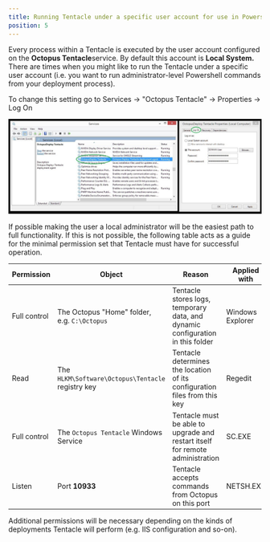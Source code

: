 ```yaml
---
title: Running Tentacle under a specific user account for use in Powershell
position: 5
---
```


Every process within a Tentacle is executed by the user account configured on the **Octopus Tentacle**service. By default this account is **Local System.** There are times when you might like to run the Tentacle under a specific user account (i.e. you want to run administrator-level Powershell commands from your deployment process).

To change this setting go to Services -> "Octopus Tentacle" -> Properties -> Log On

![](/docs/images/3048117/3277918.jpg "width=500")

If possible making the user a local administrator will be the easiest path to full functionality. If this is not possible, the following table acts as a guide for the minimal permission set that Tentacle must have for successful operation.

| Permission | Object | Reason | Applied with |
| --- | --- | --- | --- |
| Full control | The Octopus "Home" folder, e.g. `C:\Octopus` | Tentacle stores logs, temporary data, and dynamic configuration in this folder | Windows Explorer |
| Read | The `HLKM\Software\Octopus\Tentacle` registry key | Tentacle determines the location of its configuration files from this key | Regedit |
| Full control | The `Octopus Tentacle` Windows Service | Tentacle must be able to upgrade and restart itself for remote administration | SC.EXE |
| Listen | Port **10933** | Tentacle accepts commands from Octopus on this port | NETSH.EXE |

Additional permissions will be necessary depending on the kinds of deployments Tentacle will perform (e.g. IIS configuration and so-on).
